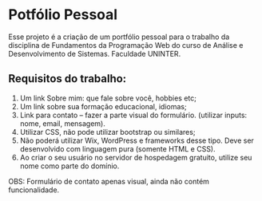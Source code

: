 # Potfólio Pessoal

Esse projeto é a criação de um portfólio pessoal para o trabalho da disciplina de Fundamentos da Programação Web do curso de Análise e Desenvolvimento de Sistemas. Faculdade UNINTER.

## Requisitos do trabalho:

1. Um link Sobre mim: que fale sobre você, hobbies etc;
2. Um link sobre sua formação educacional, idiomas;
3. Link para contato – fazer a parte visual do formulário. (utilizar inputs: nome, email, mensagem).
4. Utilizar CSS, não pode utilizar bootstrap ou similares;
5. Não poderá utilizar Wix, WordPress e frameworks desse tipo. Deve ser
desenvolvido com linguagem pura (somente HTML e CSS).
6. Ao criar o seu usuário no servidor de hospedagem gratuito, utilize seu nome como parte do domínio.

OBS: Formulário de contato apenas visual, ainda não contém funcionalidade.
